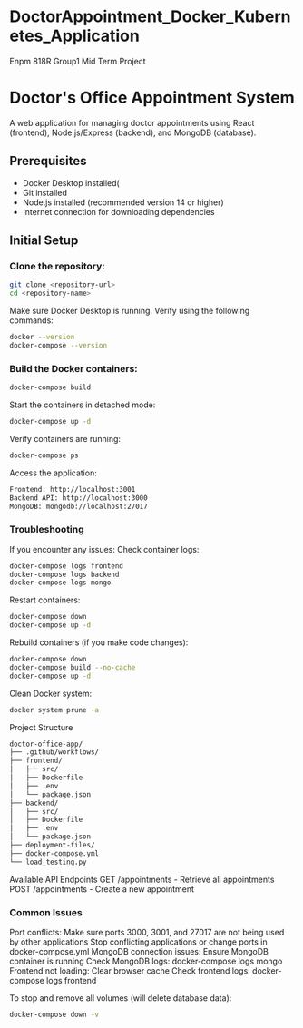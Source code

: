 # DoctorAppointment_Docker_Kubernetes_Application
Enpm 818R Group1 Mid Term Project

# Doctor's Office Appointment System

A web application for managing doctor appointments using React (frontend), Node.js/Express (backend), and MongoDB (database).

## Prerequisites

- Docker Desktop installed(
- Git installed
- Node.js installed (recommended version 14 or higher)
- Internet connection for downloading dependencies

## Initial Setup

### Clone the repository:
```bash
git clone <repository-url>
cd <repository-name>
```

Make sure Docker Desktop is running.
Verify using the following commands:
```bash
docker --version
docker-compose --version
```

### Build the Docker containers:
```bash
docker-compose build
```
Start the containers in detached mode:
```bash
docker-compose up -d
```
Verify containers are running:
```bash
docker-compose ps
```
Access the application:
```bash
Frontend: http://localhost:3001
Backend API: http://localhost:3000
MongoDB: mongodb://localhost:27017
```

### Troubleshooting
If you encounter any issues:
Check container logs:
```bash
docker-compose logs frontend
docker-compose logs backend
docker-compose logs mongo
```
Restart containers:
```bash
docker-compose down
docker-compose up -d
```
Rebuild containers (if you make code changes):
```bash
docker-compose down
docker-compose build --no-cache
docker-compose up -d
```
Clean Docker system:
```bash
docker system prune -a
```
Project Structure
```bash
doctor-office-app/
├── .github/workflows/
├── frontend/
│   ├── src/
│   ├── Dockerfile
│   ├── .env
│   └── package.json
├── backend/
│   ├── src/
│   ├── Dockerfile
│   ├── .env
│   └── package.json
├── deployment-files/
├── docker-compose.yml
└── load_testing.py
```

Available API Endpoints
GET /appointments - Retrieve all appointments
POST /appointments - Create a new appointment


### Common Issues
Port conflicts:
Make sure ports 3000, 3001, and 27017 are not being used by other applications
Stop conflicting applications or change ports in docker-compose.yml
MongoDB connection issues:
Ensure MongoDB container is running
Check MongoDB logs: docker-compose logs mongo
Frontend not loading:
Clear browser cache
Check frontend logs: docker-compose logs frontend

To stop and remove all volumes (will delete database data):
```bash
docker-compose down -v
```
